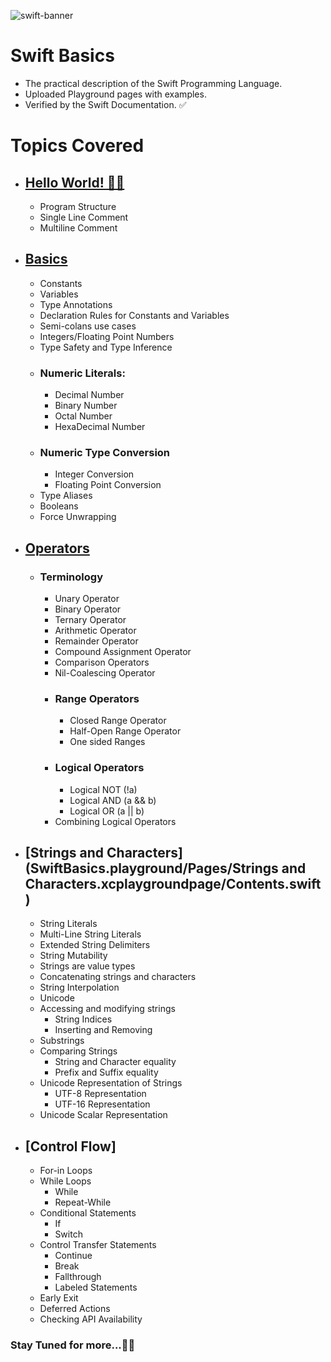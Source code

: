 
![swift-banner](https://github.com/lxmn22nov/Swift/assets/126524753/279bf903-bed3-412e-8875-e728c5b39862)

# Swift Basics

- The practical description of the Swift Programming Language.
- Uploaded Playground pages with examples.
- Verified by the Swift Documentation. ✅

# Topics Covered
- ## [Hello World! 👋🏻](SwiftBasics.playground/Pages/HelloWorld.xcplaygroundpage/Contents.swift)
    - Program Structure
    - Single Line Comment
    - Multiline Comment
- ## [Basics](SwiftBasics.playground/Pages/Basics.xcplaygroundpage/Contents.swift)
    - Constants
    - Variables
    - Type Annotations
    - Declaration Rules for Constants and Variables
    - Semi-colans use cases
    - Integers/Floating Point Numbers
    - Type Safety and Type Inference
    - ### Numeric Literals:
        - Decimal Number
        - Binary Number
        - Octal Number
        - HexaDecimal Number
    - ### Numeric Type Conversion
        - Integer Conversion
        - Floating Point Conversion
    - Type Aliases
    - Booleans
    - Force Unwrapping
- ## [Operators](SwiftBasics.playground/Pages/Operators.xcplaygroundpage/Contents.swift)
    - ### Terminology
        - Unary Operator
        - Binary Operator
        - Ternary Operator
        - Arithmetic Operator
        - Remainder Operator
        - Compound Assignment Operator
        - Comparison Operators
        - Nil-Coalescing Operator
        - ### Range Operators   
            - Closed Range Operator
            - Half-Open Range Operator
            - One sided Ranges
        - ### Logical Operators
            - Logical NOT (!a)
            - Logical AND (a && b)
            - Logical OR (a || b)
        - Combining Logical Operators
- ## [Strings and Characters](SwiftBasics.playground/Pages/Strings and Characters.xcplaygroundpage/Contents.swift)
  - String Literals
  - Multi-Line String Literals
  - Extended String Delimiters
  - String Mutability
  - Strings are value types
  - Concatenating strings and characters
  - String Interpolation
  - Unicode
  - Accessing and modifying strings
    - String Indices
    - Inserting and Removing
  - Substrings
  - Comparing Strings
    - String and Character equality
    - Prefix and Suffix equality
  - Unicode Representation of Strings
    - UTF-8 Representation
    - UTF-16 Representation
  - Unicode Scalar Representation
- ## [Control Flow]
  - For-in Loops
  - While Loops
    - While
    - Repeat-While
  - Conditional Statements
    - If
    - Switch
  - Control Transfer Statements
    - Continue
    - Break
    - Fallthrough
    - Labeled Statements
  - Early Exit
  - Deferred Actions
  - Checking API Availability
### Stay Tuned for more...✌🏼
